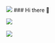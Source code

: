 <img src="https://capsule-render.vercel.app/api?type=waving&color=auto&height=200&section=header&text=Hello World&fontSize=70" />
### Hi there 👋

<!--
**leejeongkang/leejeongkang** is a ✨ _special_ ✨ repository because its `README.md` (this file) appears on your GitHub profile.

Here are some ideas to get you started:

- 🔭 I’m currently working on ...
- 🌱 I’m currently learning ...
- 👯 I’m looking to collaborate on ...
- 🤔 I’m looking for help with ...
- 💬 Ask me about ...
- 📫 How to reach me: ...
- 😄 Pronouns: ...
- ⚡ Fun fact: ...
-->

<img src="https://github-readme-stats.vercel.app/api/top-langs/?username=leejeongkang&layout=compact"><br><br>
<img src="https://github-readme-stats.vercel.app/api?username=leejeongkang&show_icons=true">

